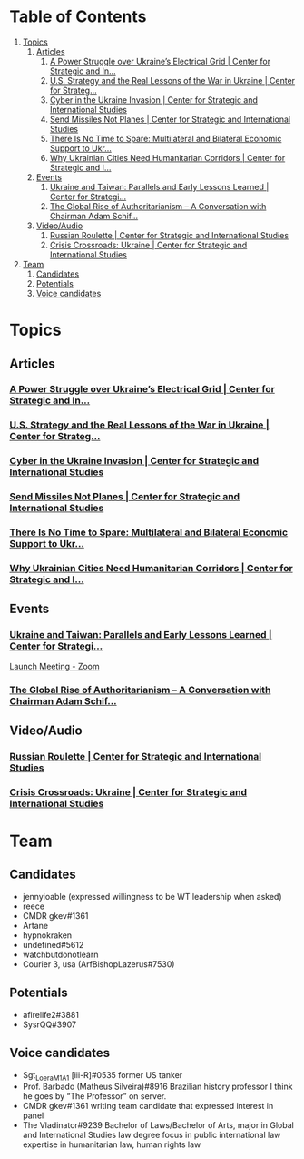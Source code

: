 
# Table of Contents

1.  [Topics](#orgea65289)
    1.  [Articles](#org605c359)
        1.  [A Power Struggle over Ukraine’s Electrical Grid | Center for Strategic and In&#x2026;](#orgb537b6c)
        2.  [U.S. Strategy and the Real Lessons of the War in Ukraine | Center for Strateg&#x2026;](#org2f08c43)
        3.  [Cyber in the Ukraine Invasion | Center for Strategic and International Studies](#org3e3d769)
        4.  [Send Missiles Not Planes | Center for Strategic and International Studies](#org82fa6fe)
        5.  [There Is No Time to Spare: Multilateral and Bilateral Economic Support to Ukr&#x2026;](#orgf917a73)
        6.  [Why Ukrainian Cities Need Humanitarian Corridors | Center for Strategic and I&#x2026;](#org85b2d64)
    2.  [Events](#org37ada0a)
        1.  [Ukraine and Taiwan: Parallels and Early Lessons Learned | Center for Strategi&#x2026;](#org4d69d52)
        2.  [The Global Rise of Authoritarianism – A Conversation with Chairman Adam Schif&#x2026;](#orgff03a79)
    3.  [Video/Audio](#org040256d)
        1.  [Russian Roulette | Center for Strategic and International Studies](#org7567c41)
        2.  [Crisis Crossroads: Ukraine | Center for Strategic and International Studies](#orgc670bb9)
2.  [Team](#org0a8f515)
    1.  [Candidates](#orgb6c30a1)
    2.  [Potentials](#org23c327b)
    3.  [Voice candidates](#orgf07a69a)



<a id="orgea65289"></a>

# Topics


<a id="org605c359"></a>

## Articles


<a id="orgb537b6c"></a>

### [A Power Struggle over Ukraine’s Electrical Grid | Center for Strategic and In&#x2026;](https://www.csis.org/analysis/power-struggle-over-ukraines-electrical-grid)


<a id="org2f08c43"></a>

### [U.S. Strategy and the Real Lessons of the War in Ukraine | Center for Strateg&#x2026;](https://www.csis.org/analysis/us-strategy-and-real-lessons-war-ukraine)


<a id="org3e3d769"></a>

### [Cyber in the Ukraine Invasion | Center for Strategic and International Studies](https://www.csis.org/analysis/cyber-ukraine-invasion)


<a id="org82fa6fe"></a>

### [Send Missiles Not Planes | Center for Strategic and International Studies](https://www.csis.org/analysis/send-missiles-not-planes)


<a id="orgf917a73"></a>

### [There Is No Time to Spare: Multilateral and Bilateral Economic Support to Ukr&#x2026;](https://www.csis.org/analysis/there-no-time-spare-multilateral-and-bilateral-economic-support-ukraine)


<a id="org85b2d64"></a>

### [Why Ukrainian Cities Need Humanitarian Corridors | Center for Strategic and I&#x2026;](https://www.csis.org/analysis/why-ukrainian-cities-need-humanitarian-corridors)


<a id="org37ada0a"></a>

## Events


<a id="org4d69d52"></a>

### [Ukraine and Taiwan: Parallels and Early Lessons Learned | Center for Strategi&#x2026;](https://www.csis.org/events/ukraine-and-taiwan-parallels-and-early-lessons-learned)

[Launch Meeting - Zoom](https://csis.zoom.us/w/97964780103?tk=m9weaPi5XtGPxABl_KQoddioCTwsrnoV34P8jS8ATlU.DQMAAAAWzyfqRxZLRVF6cEFxWlNxQ1dZdFhIQlFyb19nAAAAAAAAAAAAAAAAAAAAAAAAAAAAAA&pwd=MytYRk80aGJkZE5oNStFeE5xRlJZQT09&uuid=WN_W1bpaOl1QE6XliWCmJOMXA)


<a id="orgff03a79"></a>

### [The Global Rise of Authoritarianism – A Conversation with Chairman Adam Schif&#x2026;](https://www.csis.org/events/global-rise-authoritarianism-%E2%80%93-conversation-chairman-adam-schiff)


<a id="org040256d"></a>

## Video/Audio


<a id="org7567c41"></a>

### [Russian Roulette | Center for Strategic and International Studies](https://www.csis.org/podcasts/russian-roulette)


<a id="orgc670bb9"></a>

### [Crisis Crossroads: Ukraine | Center for Strategic and International Studies](https://www.csis.org/programs/crisis-crossroads-ukraine)


<a id="org0a8f515"></a>

# Team


<a id="orgb6c30a1"></a>

## Candidates

-   jennyioable (expressed willingness to be WT leadership when asked)
-   reece
-   CMDR gkev#1361
-   Artane
-   hypnokraken
-   undefined#5612
-   watchbutdonotlearn
-   Courier 3, usa (ArfBishopLazerus#7530)


<a id="org23c327b"></a>

## Potentials

-   afirelife2#3881
-   SysrQQ#3907


<a id="orgf07a69a"></a>

## Voice candidates

-   Sgt<sub>Loera</sub><sub>M1A1</sub> [iii-R]#0535
    former US tanker
-   Prof. Barbado (Matheus Silveira)#8916
    Brazilian history professor
    I think he goes by &ldquo;The Professor&rdquo; on server.
-   CMDR gkev#1361
    writing team candidate that expressed interest in panel
-   The Vladinator#9239
    Bachelor of Laws/Bachelor of Arts, major in Global and International Studies law degree focus in public international law
     expertise in humanitarian law, human rights law

